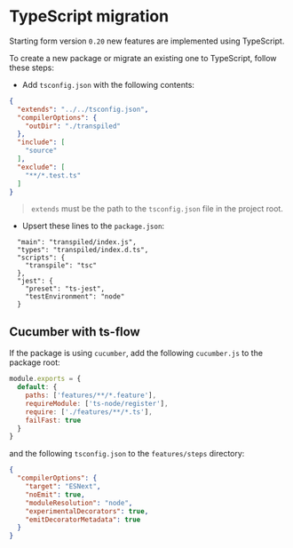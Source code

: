 # TypeScript migration

Starting form version `0.20` new features are implemented using TypeScript.

To create a new package or migrate an existing one to TypeScript, follow these steps:

- Add `tsconfig.json` with the following contents:

```json
{
  "extends": "../../tsconfig.json",
  "compilerOptions": {
    "outDir": "./transpiled"
  },
  "include": [
    "source"
  ],
  "exclude": [
    "**/*.test.ts"
  ]
}
```

> `extends` must be the path to the `tsconfig.json` file in the project root.

- Upsert these lines to the `package.json`:

```
  "main": "transpiled/index.js",
  "types": "transpiled/index.d.ts",
  "scripts": {
    "transpile": "tsc"
  },
  "jest": {
    "preset": "ts-jest",
    "testEnvironment": "node"
  }
```

## Cucumber with ts-flow

If the package is using `cucumber`, add the following `cucumber.js` to the package root:

```javascript
module.exports = {
  default: {
    paths: ['features/**/*.feature'],
    requireModule: ['ts-node/register'],
    require: ['./features/**/*.ts'],
    failFast: true
  }
}
```

and the following `tsconfig.json` to the `features/steps` directory:

```json
{
  "compilerOptions": {
    "target": "ESNext",
    "noEmit": true,
    "moduleResolution": "node",
    "experimentalDecorators": true,
    "emitDecoratorMetadata": true
  }
}
```

